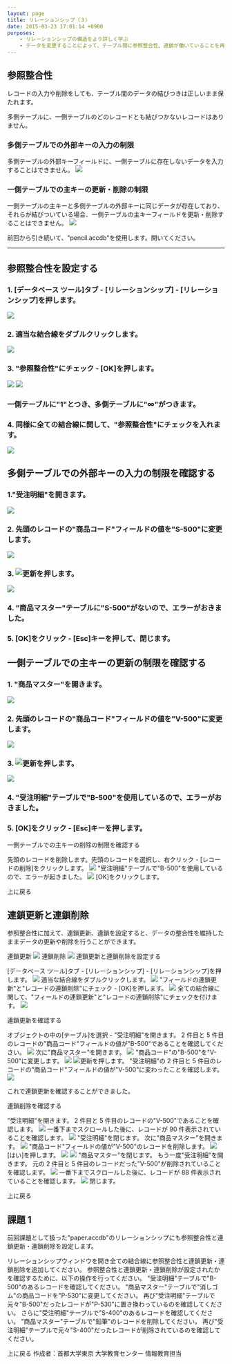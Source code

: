 ```yaml
---
layout: page
title: リレーションシップ（３）
date: 2015-03-23 17:01:14 +0900
purposes:
    - リレーションシップの構造をより詳しく学ぶ
    - データを変更することによって、テーブル間に参照整合性、連鎖が働いていることを再確認する
---
```



参照整合性
--------------
レコードの入力や削除をしても、テーブル間のデータの結びつきは正しいまま保たれます。

多側テーブルに、一側テーブルのどのレコードとも結びつかないレコードはありません。

### 多側テーブルでの外部キーの入力の制限

多側テーブルの外部キーフィールドに、一側テーブルに存在しないデータを入力することはできません。
![](./pic/explainchain1.png)

### 一側テーブルでの主キーの更新・削除の制限

一側テーブルの主キーと多側テーブルの外部キーに同じデータが存在しており、それらが結びついている場合、一側テーブルの主キーフィールドを更新・削除することはできません。
![](./pic/explainchain2.png)

前回から引き続いて、"pencil.accdb"を使用します。開いてください。

---
## 参照整合性を設定する

### 1. [データベース ツール]タブ - [リレーションシップ] - [リレーションシップ]を押します。
![](./pic/refintegrity1.png)
### 2. 適当な結合線をダブルクリックします。
![](./pic/refintegrity2.png)
### 3. "参照整合性"にチェック - [OK]を押します。
![](./pic/refintegrity3.png)
![](./pic/refintegrity4.png)
### 一側テーブルに"1"とつき、多側テーブルに"∞"がつきます。
### 4. 同様に全ての結合線に関して、"参照整合性"にチェックを入れます。
![](./pic/refintegrity5.png)


多側テーブルでの外部キーの入力の制限を確認する
--------------
### 1."受注明細"を開きます。
![](./pic/orderdetails1.png)
### 2. 先頭のレコードの"商品コード"フィールドの値を"S-500"に変更します。
![](./pic/orderdetails2.png)
### 3. ![更新](./pic/quicksave.png)を押します。
![](./pic/orderdetails3.png)
### 4. "商品マスター"テーブルに"S-500"がないので、エラーがおきました。
### 5. [OK]をクリック - [Esc]キーを押して、閉じます。


一側テーブルでの主キーの更新の制限を確認する
--------------
### 1. "商品マスター"を開きます。
![](./pic/goods1.png)
### 2. 先頭のレコードの"商品コード"フィールドの値を"V-500"に変更します。
![](./pic/goods2.png)
### 3. ![更新](./pic/quicksave.png)を押します。
![](./pic/goods3.png)
### 4. "受注明細"テーブルで"B-500"を使用しているので、エラーがおきました。
### 5. [OK]をクリック - [Esc]キーを押します。

一側テーブルでの主キーの削除の制限を確認する

先頭のレコードを削除します。先頭のレコードを選択し、右クリック - [レコードの削除]をクリックします。
![](./pic/delgoods1.png)
"受注明細"テーブルで"B-500"を使用しているので、エラーが起きました。
![](./pic/delgoods2.png)
[OK]をクリックします。

上に戻る

連鎖更新と連鎖削除
--------------
参照整合性に加えて、連鎖更新、連鎖を設定すると、データの整合性を維持したままデータの更新や削除を行うことができます。

連鎖更新
![](./pic/explainchain3.png)
連鎖削除
![](./pic/explainchain4.png)
連鎖更新と連鎖削除を設定する

[データベース ツール]タブ - [リレーションシップ] - [リレーションシップ]を押します。
![](./pic/chain1.png)
適当な結合線をダブルクリックします。
![](./pic/chain2.png)
"フィールドの連鎖更新"と"レコードの連鎖削除"にチェック - [OK]を押します。
![](./pic/chain3.png)
全ての結合線に関して、"フィールドの連鎖更新"と"レコードの連鎖削除"にチェックを付けます。
![](./pic/chain4.png)

連鎖更新を確認する

オブジェクトの中の[テーブル]を選択 - "受注明細"を開きます。
2 件目と 5 件目のレコードの"商品コード"フィールドの値が"B-500"であることを確認してください。
![](./pic/chainrefinteg1.png)
次に"商品マスター"を開きます。
![](./pic/chainrefinteg2.png)
"商品コード"の"B-500"を"V-500"に変更します。
![](./pic/chainrefinteg3.png)
![更新](./pic/quicksave.png)を押します。
"受注明細"の 2 件目と 5 件目のレコードの"商品コード"フィールドの値が"V-500"に変わったことを確認します。
![](./pic/chainrefinteg4.png)

これで連鎖更新を確認することができました。 

連鎖削除を確認する

"受注明細"を開きます。
2 件目と 5 件目のレコードの"V-500"であることを確認します。
![](./pic/delrefinteg1.png)
一番下までスクロールした後に、レコードが 90 件表示されていることを確認します。
![](./pic/delrefinteg2.png)
"受注明細"を閉じます。
次に"商品マスター"を開きます。
![](./pic/delrefinteg3.png)
"商品コード"フィールドの値が"V-500"のレコードを削除します。
![](./pic/delrefinteg4.png)
[はい]を押します。
![](./pic/delrefinteg5.png)
![](./pic/delrefinteg6.png)
"商品マスター"を閉じます。
もう一度"受注明細"を開きます。
元の 2 件目と 5 件目のレコードだった"V-500"が削除されていることを確認します。
![](./pic/delrefinteg7.png)
一番下までスクロールした後に、レコードが 88 件表示されていることを確認します。
![](./pic/delrefinteg8.png)
閉じます。

上に戻る


課題 1
--------------
前回課題として扱った"paper.accdb"のリレーションシップにも参照整合性と連鎖更新・連鎖削除を設定します。

リレーションシップウィンドウを開き全ての結合線に参照整合性と連鎖更新・連鎖削除を追加してください。
参照整合性と連鎖更新・連鎖削除が設定されたかを確認するために、以下の操作を行ってください。
"受注明細"テーブルで"B-500"のあるレコードを確認してください。
"商品マスター"テーブルで"消しゴム"の商品コードを"P-530"に変更してください。
再び"受注明細"テーブルで元々"B-500"だったレコードが"P-530"に置き換わっているのを確認してください。
さらに"受注明細"テーブルで"S-400"のあるレコードを確認してください。
"商品マスター"テーブルで"鉛筆"のレコードを削除してください。
再び"受注明細"テーブルで元々"S-400"だったレコードが削除されているのを確認してください。

上に戻る
作成者：首都大学東京 大学教育センター 情報教育担当
